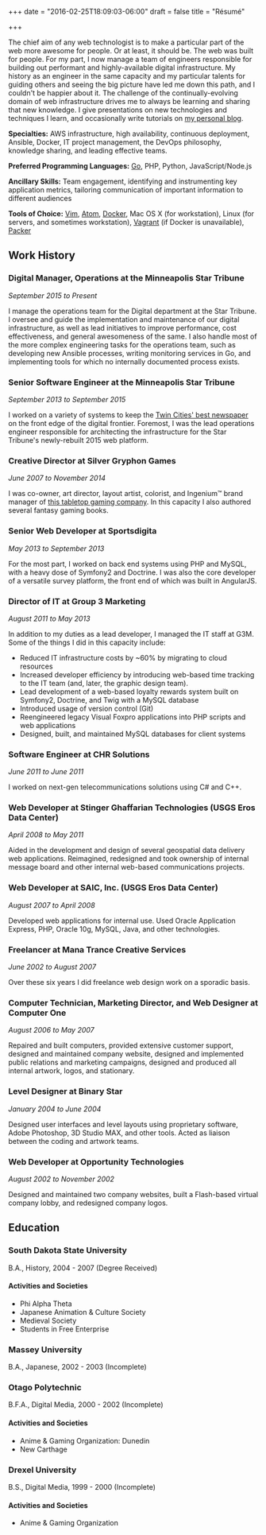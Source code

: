 +++
date = "2016-02-25T18:09:03-06:00"
draft = false
title = "Résumé"

+++

The chief aim of any web technologist is to make a particular part of the web more awesome for people. Or at least, it should be. The web was built for people. For my part, I now manage a team of engineers responsible for building out performant and highly-available digital infrastructure. My history as an engineer in the same capacity and my particular talents for guiding others and seeing the big picture have led me down this path, and I couldn't be happier about it. The challenge of the continually-evolving domain of web infrastructure drives me to always be learning and sharing that new knowledge. I give presentations on new technologies and techniques I learn, and occasionally write tutorials on [my personal blog](http://pathfinder.space). 

__Specialties:__ AWS infrastructure, high availability, continuous deployment, Ansible, Docker, IT project management, the DevOps philosophy, knowledge sharing, and leading effective teams.

__Preferred Programming Languages:__ [Go](http://sobit.me/2016/02/25/go-from-php-engineers-perspective/), PHP, Python, JavaScript/Node.js

__Ancillary Skills:__ Team engagement, identifying and instrumenting key application metrics, tailoring communication of important information to different audiences

__Tools of Choice:__ [Vim](https://pascalprecht.github.io/2014/03/18/why-i-use-vim/), [Atom](https://atom.io/), [Docker](https://www.docker.com/), Mac OS X (for workstation), Linux (for servers, and sometimes workstation), [Vagrant](https://www.vagrantup.com/) (if Docker is unavailable), [Packer](https://www.packer.io/)

## Work History

### Digital Manager, Operations at the Minneapolis Star Tribune

_September 2015 to Present_

I manage the operations team for the Digital department at the Star Tribune. I oversee and guide the implementation and maintenance of our digital infrastructure, as well as lead initiatives to improve performance, cost effectiveness, and general awesomeness of the same. I also handle most of the more complex engineering tasks for the operations team, such as developing new Ansible processes, writing monitoring services in Go, and implementing tools for which no internally documented process exists.

### Senior Software Engineer at the Minneapolis Star Tribune

_September 2013 to September 2015_

I worked on a variety of systems to keep the [Twin Cities' best newspaper](http://www.startribune.com) on the front edge of the digital frontier. Foremost, I was the lead operations engineer responsible for architecting the infrastructure for the Star Tribune's newly-rebuilt 2015 web platform.

### Creative Director at Silver Gryphon Games

_June 2007 to November 2014_

I was co-owner, art director, layout artist, colorist, and Ingenium&trade; brand manager of [this tabletop gaming company](http://www.silvergryphongames.com). In this capacity I also authored several fantasy gaming books.

### Senior Web Developer at Sportsdigita

_May 2013 to September 2013_

For the most part, I worked on back end systems using PHP and MySQL, with a heavy dose of Symfony2 and Doctrine. I was also the core developer of a versatile survey platform, the front end of which was built in AngularJS.

### Director of IT at Group 3 Marketing

_August 2011 to May 2013_

In addition to my duties as a lead developer, I managed the IT staff at G3M. Some of the things I did in this capacity include: 

* Reduced IT infrastructure costs by ~60% by migrating to cloud resources 
* Increased developer efficiency by introducing web-based time tracking to the IT team (and, later, the graphic design team). 
* Lead development of a web-based loyalty rewards system built on Symfony2, Doctrine, and Twig with a MySQL database 
* Introduced usage of version control (Git) 
* Reengineered legacy Visual Foxpro applications into PHP scripts and web applications 
* Designed, built, and maintained MySQL databases for client systems

### Software Engineer at CHR Solutions

_June 2011 to June 2011_

I worked on next-gen telecommunications solutions using C# and C++.

### Web Developer at Stinger Ghaffarian Technologies (USGS Eros Data Center)

_April 2008 to May 2011_

Aided in the development and design of several geospatial data delivery web applications. Reimagined, redesigned and took ownership of internal message board and other internal web-based communications projects.

### Web Developer at SAIC, Inc. (USGS Eros Data Center)

_August 2007 to April 2008_

Developed web applications for internal use. Used Oracle Application Express, PHP, Oracle 10g, MySQL, Java, and other technologies.

### Freelancer at Mana Trance Creative Services

_June 2002 to August 2007_

Over these six years I did freelance web design work on a sporadic basis.

### Computer Technician, Marketing Director, and Web Designer at Computer One

_August 2006 to May 2007_

Repaired and built computers, provided extensive customer support, designed and maintained company website, designed and implemented public relations and marketing campaigns, designed and produced all internal artwork, logos, and stationary.

### Level Designer at Binary Star

_January 2004 to June 2004_

Designed user interfaces and level layouts using proprietary software, Adobe Photoshop, 3D Studio MAX, and other tools. Acted as liaison between the coding and artwork teams.

### Web Developer at Opportunity Technologies

_August 2002 to November 2002_

Designed and maintained two company websites, built a Flash-based virtual company lobby, and redesigned company logos.

## Education

### South Dakota State University

B.A., History, 2004 - 2007 (Degree Received)

#### Activities and Societies 

* Phi Alpha Theta
* Japanese Animation & Culture Society
* Medieval Society
* Students in Free Enterprise
 
### Massey University

B.A., Japanese, 2002 - 2003 (Incomplete)

### Otago Polytechnic

B.F.A., Digital Media, 2000 - 2002 (Incomplete)

#### Activities and Societies

* Anime & Gaming Organization: Dunedin
* New Carthage

### Drexel University

B.S., Digital Media, 1999 - 2000 (Incomplete)

#### Activities and Societies

* Anime & Gaming Organization
